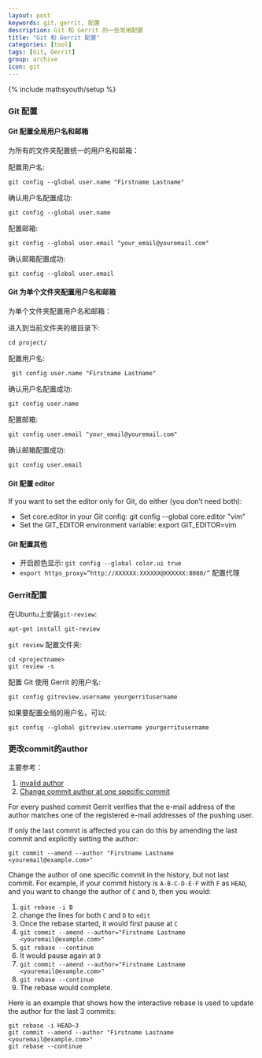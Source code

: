 ```yaml
---
layout: post
keywords: git，gerrit, 配置
description: Git 和 Gerrit 的一些常用配置
title: "Git 和 Gerrit 配置"
categories: [tool]
tags: [Git, Gerrit]
group: archive
icon: git
---
```

{% include mathsyouth/setup %}

### Git 配置

#### Git 配置全局用户名和邮箱

为所有的文件夹配置统一的用户名和邮箱：

配置用户名:

```shell
git config --global user.name "Firstname Lastname"
```

确认用户名配置成功:

```shell
git config --global user.name
```

配置邮箱:

```shell
git config --global user.email "your_email@youremail.com"
```

确认邮箱配置成功:

```shell
git config --global user.email
```

#### Git 为单个文件夹配置用户名和邮箱

为单个文件夹配置用户名和邮箱：

进入到当前文件夹的根目录下:

```shell
cd project/
```

配置用户名:

```shell
 git config user.name "Firstname Lastname"
```

确认用户名配置成功:

```shell
git config user.name
```

配置邮箱:

```shell
git config user.email "your_email@youremail.com"
```

确认邮箱配置成功:

```shell
git config user.email
```

#### Git 配置 editor

If you want to set the editor only for Git, do either (you don’t need both):

* Set core.editor in your Git config: git config --global core.editor "vim"
* Set the GIT_EDITOR environment variable: export GIT_EDITOR=vim


#### Git 配置其他

* 开启颜色显示: `git config --global color.ui true`
* `export https_proxy=”http://XXXXXX:XXXXXX@XXXXXX:8080/”` 配置代理


### Gerrit配置

在Ubuntu上安装`git-review`:

```shell
apt-get install git-review
```

`git review` 配置文件夹:

```shell
cd <projectname>
git review -s
```

配置 Git 使用 Gerrit 的用户名:

```shell
git config gitreview.username yourgerritusername
```

如果要配置全局的用户名，可以:

```shell
git config --global gitreview.username yourgerritusername
```

### 更改commit的author

主要参考：

1. [invalid author](https://gerrit-review.googlesource.com/Documentation/error-invalid-author.html)
1. [Change commit author at one specific commit](http://stackoverflow.com/questions/3042437/change-commit-author-at-one-specific-commit)

For every pushed commit Gerrit verifies that the e-mail address of the author
matches one of the registered e-mail addresses of the pushing user.

If only the last commit is affected you can do this by amending the last commit
and explicitly setting the author:

```shell
git commit --amend --author "Firstname Lastname <youremail@example.com>"
```

Change the author of one specific commit in the history, but not last commit.
For example, if your commit history is `A-B-C-D-E-F` with `F` as `HEAD`, and
you want to change the author of `C` and `D`, then you would:

1. `git rebase -i B`
1. change the lines for both `C` and `D` to `edit`
1. Once the rebase started, it would first pause at `C`
1. `git commit --amend --author="Firstname Lastname <youremail@example.com>"`
1. `git rebase --continue`
1. It would pause again at `D`
1. `git commit --amend --author="Firstname Lastname <youremail@example.com>"`
1. `git rebase --continue`
1. The rebase would complete.

Here is an example that shows how the interactive rebase is used to update the
author for the last 3 commits:

```shell
git rebase -i HEAD~3
git commit --amend --author "Firstname Lastname <youremail@example.com>"
git rebase --continue
```
